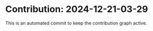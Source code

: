 # Contribution: 2024-12-21-03-29
This is an automated commit to keep the contribution graph active.
